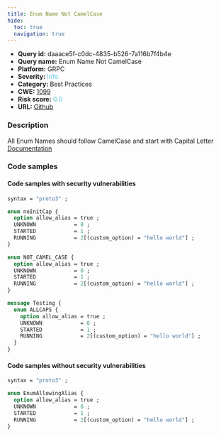 ```yaml
---
title: Enum Name Not CamelCase
hide:
  toc: true
  navigation: true
---
```


<style>
  .highlight .hll {
    background-color: #ff171742;
  }
  .md-content {
    max-width: 1100px;
    margin: 0 auto;
  }
</style>

-   **Query id:** daaace5f-c0dc-4835-b526-7a116b7f4b4e
-   **Query name:** Enum Name Not CamelCase
-   **Platform:** GRPC
-   **Severity:** <span style="color:#5bc0de">Info</span>
-   **Category:** Best Practices
-   **CWE:** <a href="https://cwe.mitre.org/data/definitions/1099.html" onclick="newWindowOpenerSafe(event, 'https://cwe.mitre.org/data/definitions/1099.html')">1099</a>
-   **Risk score:** <span style="color:#5bc0de">0.0</span>
-   **URL:** [Github](https://github.com/Checkmarx/kics/tree/master/assets/queries/grpc/enum_name_not_camel_case)

### Description
All Enum Names should follow CamelCase and start with Capital Letter<br>
[Documentation](https://developers.google.com/protocol-buffers/docs/reference/proto3-spec#enum_definition)

### Code samples
#### Code samples with security vulnerabilities
```proto title="Positive test num. 1 - proto file" hl_lines="18 10 3"
syntax = "proto3" ;

enum noInitCap {
  option allow_alias = true ;
  UNKNOWN            = 0 ;
  STARTED            = 1 ;
  RUNNING            = 2[(custom_option) = "hello world"] ;
}

enum NOT_CAMEL_CASE {
  option allow_alias = true ;
  UNKNOWN            = 0 ;
  STARTED            = 1 ;
  RUNNING            = 2[(custom_option) = "hello world"] ;
}

message Testing {
  enum ALLCAPS {
    option allow_alias = true ;
    UNKNOWN            = 0 ;
    STARTED            = 1 ;
    RUNNING            = 2[(custom_option) = "hello world"] ;
  }
}

```


#### Code samples without security vulnerabilities
```proto title="Negative test num. 1 - proto file"
syntax = "proto3" ;

enum EnumAllowingAlias {
  option allow_alias = true ;
  UNKNOWN            = 0 ;
  STARTED            = 1 ;
  RUNNING            = 2[(custom_option) = "hello world"] ;
}

```

